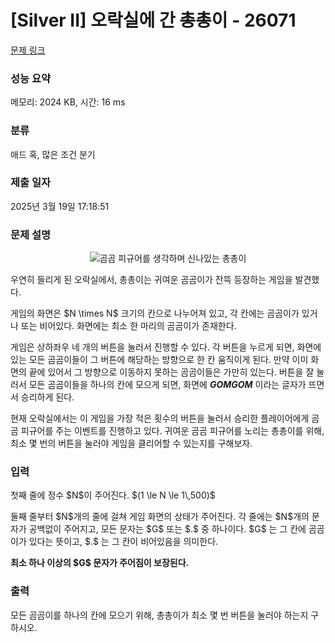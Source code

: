 # [Silver II] 오락실에 간 총총이 - 26071 

[문제 링크](https://www.acmicpc.net/problem/26071) 

### 성능 요약

메모리: 2024 KB, 시간: 16 ms

### 분류

애드 혹, 많은 조건 분기

### 제출 일자

2025년 3월 19일 17:18:51

### 문제 설명

<p style="text-align: center;"><img alt="곰곰 피규어를 생각하며 신나있는 총총이" src="" style="max-height: 200px; object-fit:contain; display:inline-block;"></p>

<p>우연히 들리게 된 오락실에서, 총총이는 귀여운 곰곰이가 잔뜩 등장하는 게임을 발견했다.</p>

<p>게임의 화면은 $N \times N$ 크기의 칸으로 나누어져 있고, 각 칸에는 곰곰이가 있거나 또는 비어있다. 화면에는 최소 한 마리의 곰곰이가 존재한다.</p>

<p>게임은 상하좌우 네 개의 버튼을 눌러서 진행할 수 있다. 각 버튼을 누르게 되면, 화면에 있는 모든 곰곰이들이 그 버튼에 해당하는 방향으로 한 칸 움직이게 된다. 만약 이미 화면의 끝에 있어서 그 방향으로 이동하지 못하는 곰곰이들은 가만히 있는다. 버튼을 잘 눌러서 모든 곰곰이들을 하나의 칸에 모으게 되면, 화면에 <em><strong>GOMGOM</strong> </em>이라는 글자가 뜨면서 승리하게 된다.</p>

<p>현재 오락실에서는 이 게임을 가장 적은 횟수의 버튼을 눌러서 승리한 플레이어에게 곰곰 피규어를 주는 이벤트를 진행하고 있다. 귀여운 곰곰 피규어를 노리는 총총이를 위해, 최소 몇 번의 버튼을 눌러야 게임을 클리어할 수 있는지를 구해보자.</p>

### 입력 

 <p>첫째 줄에 정수 $N$이 주어진다. $(1 \le N \le 1\,500)$  </p>

<p>둘째 줄부터 $N$개의 줄에 걸쳐 게임 화면의 상태가 주어진다. 각 줄에는 $N$개의 문자가 공백없이 주어지고, 모든 문자는 $G$ 또는 $.$ 중 하나이다. $G$ 는 그 칸에 곰곰이가 있다는 뜻이고, $.$ 는 그 칸이 비어있음을 의미한다.  </p>

<p><strong>최소 하나 이상의 $G$ 문자가 주어짐이 보장된다.</strong></p>

### 출력 

 <p>모든 곰곰이를 하나의 칸에 모으기 위해, 총총이가 최소 몇 번 버튼을 눌러야 하는지 구하시오.</p>

